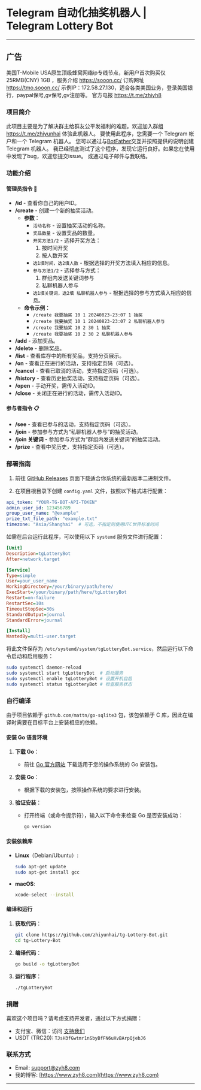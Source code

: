# Telegram 自动化抽奖机器人 | Telegram Lottery Bot

---

## 广告

美国T-Mobile USA原生顶级蜂窝网络ip专线节点，新用户首次购买仅25RMB(CNY) 1GB
，服务介绍 https://sooon.cc/
订购网址 https://tmo.sooon.cc/
示例IP：172.58.27.130，适合各类美国业务，登录美国银行，paypal保号,gv保号,gv注册等。
官方电报  https://t.me/zhiyh8

### 项目简介

此项目主要是为了解决群主给群友公平发福利的难题。欢迎加入群组 https://t.me/zhiyunhai 体验此机器人。
要使用此程序，您需要一个 Telegram 帐户和一个 Telegram 机器人。
您可以通过与[BotFather](https://t.me/BotFather)交互并按照提供的说明创建 Telegram 机器人。
我已经彻底测试了这个程序，发现它运行良好。如果您在使用中发现了bug，欢迎您提交issue。 或通过电子邮件与我联络。

### 功能介绍

#### 管理员指令 📜

- **/id** - 查看你自己的用户ID。
- **/create** - 创建一个新的抽奖活动。
    - **参数**：
        - `活动名称` - 设置抽奖活动的名称。
        - `奖品数量` - 设置奖品的数量。
        - `开奖方法1/2` - 选择开奖方法：
            1. 按时间开奖
            2. 按人数开奖
        - `选1填时间，选2填人数` - 根据选择的开奖方法填入相应的信息。
        - `参与方法1/2` - 选择参与方式：
            1. 群组内发送关键词参与
            2. 私聊机器人参与
        - `选1填关键词，选2填 私聊机器人参与` - 根据选择的参与方式填入相应的信息。
    - **命令示例**：
        - `/create 我要抽奖 10 1 20240823-23:07 1 抽奖`
        - `/create 我要抽奖 10 1 20240823-23:07 2 私聊机器人参与`
        - `/create 我要抽奖 10 2 30 1 抽奖`
        - `/create 我要抽奖 10 2 30 2 私聊机器人参与`
- **/add** - 添加奖品。
- **/delete** - 删除奖品。
- **/list** - 查看库存中的所有奖品，支持分页展示。
- **/on** - 查看正在进行的活动，支持指定页码（可选）。
- **/cancel** - 查看已取消的活动，支持指定页码（可选）。
- **/history** - 查看历史抽奖活动，支持指定页码（可选）。
- **/open** - 手动开奖，需传入活动ID。
- **/close** - 关闭正在进行的活动，需传入活动ID。

#### 参与者指令 📋

- **/see** - 查看已参与的活动，支持指定页码（可选）。
- **/join** - 参加参与方式为“私聊机器人参与”的抽奖活动。
- **/join 关键词** - 参加参与方式为“群组内发送关键词”的抽奖活动。
- **/prize** - 查看中奖历史，支持指定页码（可选）。

### 部署指南

1. 前往 [GitHub Releases](https://github.com/zhiyunhai/tg-Lottery-Bot/releases) 页面下载适合你系统的最新版本二进制文件。

2. 在项目根目录下创建 `config.yaml` 文件，按照以下格式进行配置：

```yaml
api_token: "YOUR-TG-BOT-API-TOKEN"
admin_user_id: 123456789
group_user_name: "@example"
prize_txt_file_path: "example.txt"
timezone: "Asia/Shanghai"  # 可选，不指定则使用UTC世界标准时间
```

如需在后台运行此程序，可以使用以下 `systemd` 服务文件进行配置：

```ini
[Unit]
Description=tgLotteryBot
After=network.target

[Service]
Type=simple
User=your_user_name
WorkingDirectory=/your/binary/path/here/
ExecStart=/your/binary/path/here/tgLotteryBot
Restart=on-failure
RestartSec=10s
TimeoutStopSec=30s
StandardOutput=journal
StandardError=journal

[Install]
WantedBy=multi-user.target

```

将此文件保存为 `/etc/systemd/system/tgLotteryBot.service`，然后运行以下命令启动和启用服务：

```bash
sudo systemctl daemon-reload
sudo systemctl start tgLotteryBot  # 启动服务
sudo systemctl enable tgLotteryBot # 设置开机自启
sudo systemctl status tgLotteryBot # 检查服务状态
```

### 自行编译

由于项目依赖于 `github.com/mattn/go-sqlite3` 包，该包依赖于 C 库，因此在编译时需要在目标平台上安装相应的依赖。

#### 安装 Go 语言环境

1. **下载 Go**：
    - 前往 [Go 官方网站](https://go.dev/dl/) 下载适用于您的操作系统的 Go 安装包。

2. **安装 Go**：
    - 根据下载的安装包，按照操作系统的要求进行安装。

3. **验证安装**：
    - 打开终端（或命令提示符），输入以下命令来检查 Go 是否安装成功：
      ```bash
      go version
      ```

#### 安装依赖库

- **Linux**（Debian/Ubuntu）:
  ```bash
  sudo apt-get update
  sudo apt-get install gcc
  ```

- **macOS**:
  ```bash
  xcode-select --install
  ```

#### 编译和运行

1. **获取代码**：
   ```bash
   git clone https://github.com/zhiyunhai/tg-Lottery-Bot.git
   cd tg-Lottery-Bot
   ```

2. **编译代码**：
   ```bash
   go build -o tgLotteryBot
   ```

3. **运行程序**：
   ```bash
   ./tgLotteryBot
   ```


### 捐赠

喜欢这个项目吗？请考虑支持开发者，通过以下方式捐赠：

- 支付宝、微信：访问 [支持我们](https://www.zyh8.com/%e6%94%af%e6%8c%81%e6%88%91%e4%bb%ac/)
- USDT (TRC20): `TJsH3fGwtmr1nSbyBfFN6uXvBArpQjebJ6`

### 联系方式

- Email: support@zyh8.com
- 我的博客: [https://www.zyh8.com](https://www.zyh8.com)

---